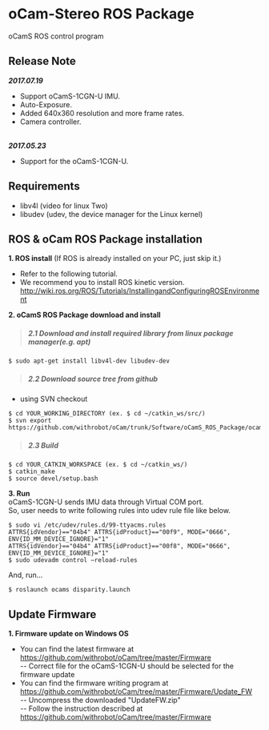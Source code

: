 # oCam-Stereo ROS Package
oCamS ROS control program

## Release Note
***2017.07.19***
* Support oCamS-1CGN-U IMU.
* Auto-Exposure.
* Added 640x360 resolution and more frame rates.
* Camera controller.</br></br>

***2017.05.23***
* Support for the oCamS-1CGN-U.

## Requirements
- libv4l  (video for linux Two)
- libudev (udev, the device manager for the Linux kernel)

## ROS & oCam ROS Package installation
**1. ROS install** (If ROS is already installed on your PC, just skip it.)</br>
* Refer to the following tutorial.
* We recommend you to install ROS kinetic version.</br>
http://wiki.ros.org/ROS/Tutorials/InstallingandConfiguringROSEnvironment

**2. oCamS ROS Package download and install**

>##### 2.1 Download and install required library from linux package manager(e.g. apt)
```
$ sudo apt-get install libv4l-dev libudev-dev
```
>##### 2.2 Download source tree from github
* using SVN checkout
```
$ cd YOUR_WORKING_DIRECTORY (ex. $ cd ~/catkin_ws/src/)
$ svn export https://github.com/withrobot/oCam/trunk/Software/oCamS_ROS_Package/ocams
```
>##### 2.3 Build
```
$ cd YOUR_CATKIN_WORKSPACE (ex. $ cd ~/catkin_ws/)
$ catkin_make
$ source devel/setup.bash
```
**3. Run**</br>
oCamS-1CGN-U sends IMU data through Virtual COM port.</br>
So, user needs to write following rules into udev rule file like below.
```
$ sudo vi /etc/udev/rules.d/99-ttyacms.rules
ATTRS{idVendor}=="04b4" ATTRS{idProduct}=="00f9", MODE="0666", ENV{ID_MM_DEVICE_IGNORE}="1"
ATTRS{idVendor}=="04b4" ATTRS{idProduct}=="00f8", MODE="0666", ENV{ID_MM_DEVICE_IGNORE}="1"
$ sudo udevadm control –reload-rules
```
And, run...
```
$ roslaunch ocams disparity.launch
```

## Update Firmware
**1. Firmware update on Windows OS**</br>
- You can find the latest firmware at</br>
https://github.com/withrobot/oCam/tree/master/Firmware</br>
-- Correct file for the oCamS-1CGN-U should be selected for the firmware update
- You can find the firmware writing program at</br>
https://github.com/withrobot/oCam/tree/master/Firmware/Update_FW</br>
-- Uncompress the downloaded "UpdateFW.zip"</br>
-- Follow the instruction described at</br>
https://github.com/withrobot/oCam/tree/master/Firmware

